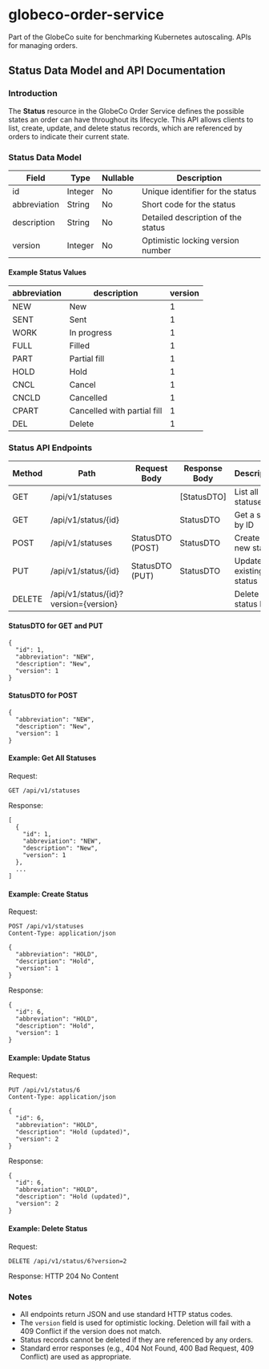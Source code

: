 # globeco-order-service
Part of the GlobeCo suite for benchmarking Kubernetes autoscaling.  APIs for managing orders.

## Status Data Model and API Documentation

### Introduction
The **Status** resource in the GlobeCo Order Service defines the possible states an order can have throughout its lifecycle. This API allows clients to list, create, update, and delete status records, which are referenced by orders to indicate their current state.

### Status Data Model
| Field         | Type    | Nullable | Description                                 |
|---------------|---------|----------|---------------------------------------------|
| id            | Integer | No       | Unique identifier for the status            |
| abbreviation  | String  | No       | Short code for the status                   |
| description   | String  | No       | Detailed description of the status          |
| version       | Integer | No       | Optimistic locking version number           |

#### Example Status Values
| abbreviation | description                | version |
|--------------|----------------------------|---------|
| NEW          | New                        | 1       |
| SENT         | Sent                       | 1       |
| WORK         | In progress                | 1       |
| FULL         | Filled                     | 1       |
| PART         | Partial fill               | 1       |
| HOLD         | Hold                       | 1       |
| CNCL         | Cancel                     | 1       |
| CNCLD        | Cancelled                  | 1       |
| CPART        | Cancelled with partial fill| 1       |
| DEL          | Delete                     | 1       |

### Status API Endpoints

| Method | Path                        | Request Body         | Response Body        | Description                       |
|--------|-----------------------------|---------------------|----------------------|-----------------------------------|
| GET    | /api/v1/statuses            |                     | [StatusDTO]          | List all statuses                 |
| GET    | /api/v1/status/{id}         |                     | StatusDTO            | Get a status by ID                |
| POST   | /api/v1/statuses            | StatusDTO (POST)     | StatusDTO            | Create a new status               |
| PUT    | /api/v1/status/{id}         | StatusDTO (PUT)      | StatusDTO            | Update an existing status         |
| DELETE | /api/v1/status/{id}?version={version} |           |                      | Delete a status by ID             |

#### StatusDTO for GET and PUT
```
{
  "id": 1,
  "abbreviation": "NEW",
  "description": "New",
  "version": 1
}
```

#### StatusDTO for POST
```
{
  "abbreviation": "NEW",
  "description": "New",
  "version": 1
}
```

#### Example: Get All Statuses
Request:
```
GET /api/v1/statuses
```
Response:
```
[
  {
    "id": 1,
    "abbreviation": "NEW",
    "description": "New",
    "version": 1
  },
  ...
]
```

#### Example: Create Status
Request:
```
POST /api/v1/statuses
Content-Type: application/json

{
  "abbreviation": "HOLD",
  "description": "Hold",
  "version": 1
}
```
Response:
```
{
  "id": 6,
  "abbreviation": "HOLD",
  "description": "Hold",
  "version": 1
}
```

#### Example: Update Status
Request:
```
PUT /api/v1/status/6
Content-Type: application/json

{
  "id": 6,
  "abbreviation": "HOLD",
  "description": "Hold (updated)",
  "version": 2
}
```
Response:
```
{
  "id": 6,
  "abbreviation": "HOLD",
  "description": "Hold (updated)",
  "version": 2
}
```

#### Example: Delete Status
Request:
```
DELETE /api/v1/status/6?version=2
```
Response: HTTP 204 No Content

### Notes
- All endpoints return JSON and use standard HTTP status codes.
- The `version` field is used for optimistic locking. Deletion will fail with a 409 Conflict if the version does not match.
- Status records cannot be deleted if they are referenced by any orders.
- Standard error responses (e.g., 404 Not Found, 400 Bad Request, 409 Conflict) are used as appropriate.
